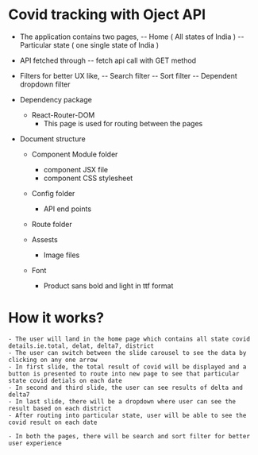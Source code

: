 # Covid tracking with Oject API

- The application contains two pages,
    -- Home ( All states of India )
    -- Particular state ( one single state of India )

- API fetched through
    -- fetch api call with GET method

- Filters for better UX like,
    -- Search filter
    -- Sort filter
    -- Dependent dropdown filter

- Dependency package
    - React-Router-DOM 
        - This page is used for routing between the pages

- Document structure 
    - Component Module folder
        - component JSX file
        - component CSS stylesheet

    - Config folder
        - API end points

    - Route folder

    - Assests
        - Image files
    
    - Font
        - Product sans bold and light in ttf format

# How it works?

    - The user will land in the home page which contains all state covid details.ie.total, delat, delta7, district
    - The user can switch between the slide carousel to see the data by clicking on any one arrow
    - In first slide, the total result of covid will be displayed and a button is presented to route into new page to see that particular state covid detials on each date
    - In second and third slide, the user can see results of delta and delta7
    - In last slide, there will be a dropdown where user can see the result based on each district
    - After routing into particular state, user will be able to see the covid result on each date

    - In both the pages, there will be search and sort filter for better user experience